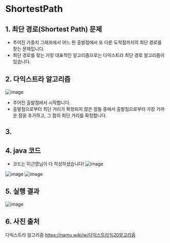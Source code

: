 # ShortestPath

## 1. 최단 경로(Shortest Path) 문제
- 주어진 가중치 그래프에서 어느 한 출발점에서 또 다른 도착점까지의 최단 경로를 찾는 문제입니다.
- 최단 경로를 찾는 가장 대표적인 알고리즘으로는 다익스트라 최단 경로 알고리즘이 있습니다.

## 2. 다익스트라 알고리즘
![image](https://user-images.githubusercontent.com/80517119/113986755-8b998380-9888-11eb-99c7-639aadede733.png)

- 주어진 출발점에서 시작합니다.
- 출발점으로부터 최단 거리가 확정되지 않은 점들 중에서 출발점으로부터 가장 가까운 점을 추가하고, 그 점의 최단 거리를 확정합니다.

## 3. 

## 4. java 코드
- 코드는 이근영님이 다 작성하셨습니다!
![image](https://user-images.githubusercontent.com/80517119/114001026-86433580-9896-11eb-8579-8fe851a656de.png)

![image](https://user-images.githubusercontent.com/80517119/114000613-1fbe1780-9896-11eb-8519-85576b112f82.png)
![image](https://user-images.githubusercontent.com/80517119/114000775-4419f400-9896-11eb-8882-e781639e32d9.png)

## 5. 실행 결과

![image](https://user-images.githubusercontent.com/80517119/113999878-6a8b5f80-9895-11eb-89b0-dbe5b828014c.png)

## 6. 사진 출처
다익스트라 알고리즘 https://namu.wiki/w/다익스트라%20알고리즘
